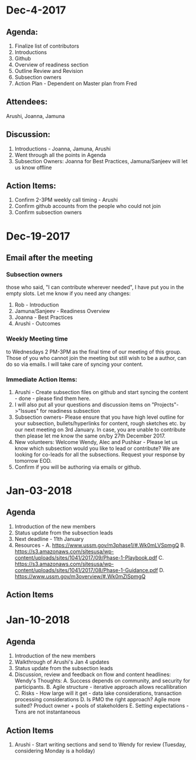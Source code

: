 # Dec-4-2017
 
 ## Agenda:
 1. Finalize list of contributors
 2. Introductions
 3. Github
 4. Overview of readiness section
 5. Outline Review and Revision
 6. Subsection owners
 7. Action Plan - Dependent on Master plan from Fred
 
 ## Attendees:
 Arushi, Joanna, Jamuna
 
 ## Discussion:
 1. Introductions - Joanna, Jamuna, Arushi
 2. Went through all the points in Agenda
 3. Subsection Owners: Joanna for Best Practices, Jamuna/Sanjeev will let us know offline
 
 ## Action Items:
 1. Confirm 2-3PM weekly call timing - Arushi
 2. Confirm github accounts from the people who could not join
 3. Confirm subsection owners

# Dec-19-2017

## Email after the meeting
### Subsection owners 
those who said, "I can contribute wherever needed", I have put you in the empty slots. Let me know if you need any changes:
1. Rob - Introduction
2. Jamuna/Sanjeev - Readiness Overview
3. Joanna - Best Practices
4. Arushi - Outcomes

### Weekly Meeting time 
to Wednesdays 2 PM-3PM as the final time of our meeting of this group. Those of you who cannot join the meeting but still wish to be a author, can do so via emails. I will take care of syncing your content.
 
### Immediate Action Items:
1. Arushi - Create subsection files on github and start syncing the content - done - please find them here. 
2. I will also put all your questions and discussion items on "Projects"->"Issues" for readiness subsection
3. Subsection owners- Please ensure that you have high level outline for your subsection, bullets/hyperlinks for content, rough sketches etc. by our next meeting on 3rd  January. In case, you are unable to contribute then please let me know the same on/by 27th December 2017.
4. New volunteers: Welcome Wendy, Alec and Pushkar - Please let us know which subsection would you like to lead or contribute? We are looking for co-leads for all the subsections. Request your response by tomorrow EOD.
5. Confirm if you will be authoring via emails or github.
 
# Jan-03-2018

## Agenda
1. Introduction of the new members
2. Status update from the subsection leads
3. Next deadline - 11th January
4. Resources - 
   A. https://www.ussm.gov/m3phase1/#.Wk0mLVSpmgQ
   B. https://s3.amazonaws.com/sitesusa/wp-content/uploads/sites/1041/2017/09/Phase-1-Playbook.pdf
   C. https://s3.amazonaws.com/sitesusa/wp-content/uploads/sites/1041/2017/08/Phase-1-Guidance.pdf
   D. https://www.ussm.gov/m3overview/#.Wk0mZlSpmgQ

## Action Items

# Jan-10-2018

## Agenda
1. Introduction of the new members
2. Walkthrough of Arushi's Jan 4 updates
3. Status update from the subsection leads
4. Discussion, review and feedback on flow and content headlines: Wendy's Thoughts:
   A. Success depends on community, and security for participants.
   B. Agile structure - iterative approach allows recallibration
   C. Risks - How large will it get - data lake considerations, transaction processing considerations
   D. Is PMO the right approach? Agile more suited? Product owner + pools of stakeholders
   E. Setting expectations - Txns are not instantaneous

## Action Items
1. Arushi - Start writing sections and send to Wendy for review (Tuesday, considering Monday is a holiday)




